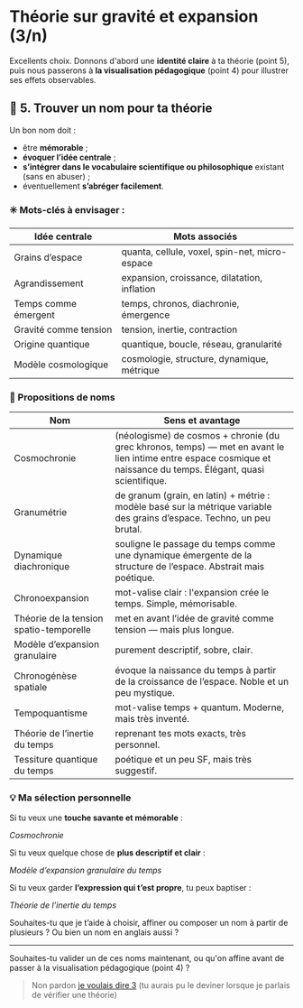 # Théorie sur gravité et expansion (3/n)

Excellents choix. Donnons d'abord une **identité claire** à ta théorie (point 5), puis nous passerons à **la visualisation pédagogique** (point 4) pour illustrer ses effets observables.

## 🧾 5. Trouver un nom pour ta théorie

Un bon nom doit :

- être **mémorable** ;
- **évoquer l’idée centrale** ;
- **s’intégrer dans le vocabulaire scientifique ou philosophique** existant (sans en abuser) ;
- éventuellement **s’abréger facilement**.

### ✳️ Mots-clés à envisager :

| Idée centrale	         | Mots associés                                  |
|------------------------|------------------------------------------------|
| Grains d’espace        | quanta, cellule, voxel, spin-net, micro-espace |
| Agrandissement         | expansion, croissance, dilatation, inflation   |
| Temps comme émergent   | temps, chronos, diachronie, émergence          | 
| Gravité comme tension	 | tension, inertie, contraction                  |         
| Origine quantique	     | quantique, boucle, réseau, granularité         |  
| Modèle cosmologique    | 	cosmologie, structure, dynamique, métrique    |    

### 🧪 Propositions de noms

| Nom	                                    | Sens et avantage                                                                                                                                                  |
|-----------------------------------------|-------------------------------------------------------------------------------------------------------------------------------------------------------------------|
| Cosmochronie	                           | (néologisme) de cosmos + chronie (du grec khronos, temps) — met en avant le lien intime entre espace cosmique et naissance du temps. Élégant, quasi scientifique. |
| Granumétrie	                            | de granum (grain, en latin) + métrie : modèle basé sur la métrique variable des grains d’espace. Techno, un peu brutal.                                           |
| Dynamique diachronique                  | 	souligne le passage du temps comme une dynamique émergente de la structure de l’espace. Abstrait mais poétique.                                                  |
| Chronoexpansion	                        | mot-valise clair : l'expansion crée le temps. Simple, mémorisable.                                                                                                |
| Théorie de la tension spatio-temporelle | 	met en avant l’idée de gravité comme tension — mais plus longue.                                                                                                 |
| Modèle d’expansion granulaire	          | purement descriptif, sobre, clair.                                                                                                                                |
| Chronogénèse spatiale	                  | évoque la naissance du temps à partir de la croissance de l’espace. Noble et un peu mystique.                                                                     |
| Tempoquantisme                          | 	mot-valise temps + quantum. Moderne, mais très inventé.                                                                                                          |
| Théorie de l’inertie du temps	          | reprenant tes mots exacts, très personnel.                                                                                                                        |
| Tessiture quantique du temps            | poétique et un peu SF, mais très suggestif.                                                                                                                       |

### 💡 Ma sélection personnelle

Si tu veux une **touche savante et mémorable** :

_Cosmochronie_

Si tu veux quelque chose de **plus descriptif et clair** :

_Modèle d’expansion granulaire du temps_

Si tu veux garder **l’expression qui t’est propre**, tu peux baptiser :

_Théorie de l’inertie du temps_

Souhaites-tu que je t’aide à choisir, affiner ou composer un nom à partir de plusieurs ? Ou bien un nom en anglais aussi ?

---

Souhaites-tu valider un de ces noms maintenant, ou qu'on affine avant de passer à la visualisation pédagogique (point 4) ?

> Non pardon [je voulais dire 3](04.md) (tu aurais pu le deviner lorsque je parlais de vérifier une théorie)
